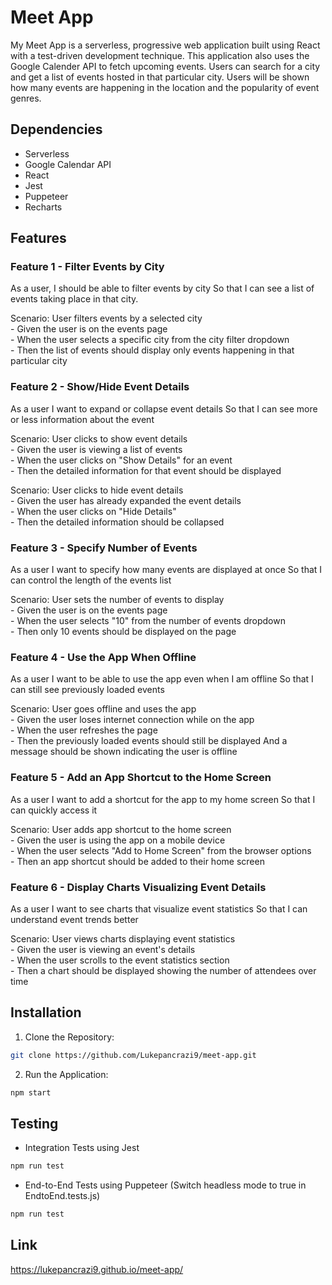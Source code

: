 # Meet App 
My Meet App is a serverless, progressive web application built using React with a test-driven development technique. This application also uses the Google Calender API to fetch upcoming events. Users can search for a city and get a list of events hosted in that particular city. Users will be shown how many events are happening in the location and the popularity of event genres. 

## Dependencies
- Serverless
- Google Calendar API
- React
- Jest
- Puppeteer
- Recharts

## Features

### Feature 1 -  Filter Events by City 
As a user,
I should be able to filter events by city
So that I can see a list of events taking place in that city.

Scenario: User filters events by a selected city <br />
    - Given the user is on the events page <br />
    - When the user selects a specific city from the city filter dropdown <br />
    - Then the list of events should display only events happening in that particular city 

### Feature 2 - Show/Hide Event Details
As a user
I want to expand or collapse event details
So that I can see more or less information about the event

Scenario: User clicks to show event details <br />
    - Given the user is viewing a list of events <br />
    - When the user clicks on "Show Details" for an event <br />
    - Then the detailed information for that event should be displayed 

Scenario: User clicks to hide event details <br />
    - Given the user has already expanded the event details <br />
    - When the user clicks on "Hide Details" <br />
    - Then the detailed information should be collapsed

### Feature 3 - Specify Number of Events
As a user
I want to specify how many events are displayed at once
So that I can control the length of the events list

Scenario: User sets the number of events to display <br />
    - Given the user is on the events page <br />
    - When the user selects "10" from the number of events dropdown <br />
    - Then only 10 events should be displayed on the page

### Feature 4 - Use the App When Offline
As a user
I want to be able to use the app even when I am offline
So that I can still see previously loaded events

Scenario: User goes offline and uses the app <br />
    - Given the user loses internet connection while on the app <br />
    - When the user refreshes the page <br />
    - Then the previously loaded events should still be displayed
    And a message should be shown indicating the user is offline

### Feature 5 - Add an App Shortcut to the Home Screen
As a user
I want to add a shortcut for the app to my home screen
So that I can quickly access it

Scenario: User adds app shortcut to the home screen <br />
    - Given the user is using the app on a mobile device <br />
    - When the user selects "Add to Home Screen" from the browser options <br />
    - Then an app shortcut should be added to their home screen

### Feature 6 - Display Charts Visualizing Event Details 
As a user
I want to see charts that visualize event statistics
So that I can understand event trends better

Scenario: User views charts displaying event statistics <br />
    - Given the user is viewing an event's details <br />
    - When the user scrolls to the event statistics section <br />
    - Then a chart should be displayed showing the number of attendees over time

## Installation 

1. Clone the Repository:
```bash
git clone https://github.com/Lukepancrazi9/meet-app.git
```
2. Run the Application:
```bash
npm start
```
## Testing

- Integration Tests using Jest 
```bash
npm run test
```
- End-to-End Tests using Puppeteer (Switch headless mode to true in EndtoEnd.tests.js)
```bash
npm run test
```

## Link 

https://lukepancrazi9.github.io/meet-app/

